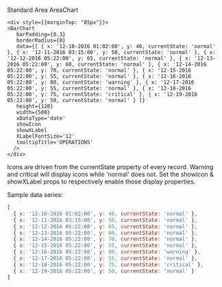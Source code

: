 Standard Area AreaChart

    <div style={{marginTop: "85px"}}>
    <BarChart
       barPadding={0.3}
       borderRadius={0}
       data={[ { x: '12-10-2016 01:02:00', y: 40, currentState: 'normal' }, { x: '12-11-2016 03:15:00', y: 50, currentState: 'normal' }, { x: '12-12-2016 05:22:00', y: 65, currentState: 'normal' }, { x: '12-13-2016 05:22:00', y: 60, currentState: 'normal' }, { x: '12-14-2016 05:22:00', y: 70, currentState: 'normal' }, { x: '12-15-2016 05:22:00', y: 55, currentState: 'normal' }, { x: '12-16-2016 05:22:00', y: 80, currentState: 'warning' }, { x: '12-17-2016 05:22:00', y: 55, currentState: 'normal' }, { x: '12-18-2016 05:22:00', y: 75, currentState: 'critical' }, { x: '12-19-2016 05:22:00', y: 50, currentState: 'normal' } ]}
       height={120}
       width={500}
       xDataType='date'
       showIcon
       showXLabel
       XLabelFontSize='12'
       tooltipTitle='OPERATIONS'
      />
    </div>

Icons are driven from the currentState property of every record.  Warning and critical will display icons while 'normal' does not.
Set the showIcon & showXLabel props to respectively enable those display properties.

Sample data series:

```javascript
[
  { x: '12-10-2016 01:02:00', y: 40, currentState: 'normal' },
  { x: '12-11-2016 03:15:00', y: 50, currentState: 'normal' },
  { x: '12-12-2016 05:22:00', y: 65, currentState: 'normal' },
  { x: '12-13-2016 05:22:00', y: 60, currentState: 'normal' },
  { x: '12-14-2016 05:22:00', y: 70, currentState: 'normal' },
  { x: '12-15-2016 05:22:00', y: 55, currentState: 'normal' },
  { x: '12-16-2016 05:22:00', y: 80, currentState: 'warning' },
  { x: '12-17-2016 05:22:00', y: 55, currentState: 'normal' },
  { x: '12-18-2016 05:22:00', y: 75, currentState: 'critical' },
  { x: '12-19-2016 05:22:00', y: 50, currentState: 'normal' }
]
```


